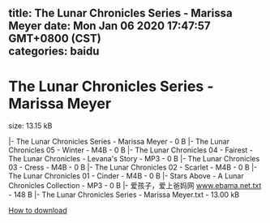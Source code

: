 
title: The Lunar Chronicles Series - Marissa Meyer
date: Mon Jan 06 2020 17:47:57 GMT+0800 (CST)    
categories: baidu
---

# The Lunar Chronicles Series - Marissa Meyer
size: 13.15 kB
 
 
|- The Lunar Chronicles Series - Marissa Meyer - 0 B
|- The Lunar Chronicles 05 - Winter - M4B - 0 B
|- The Lunar Chronicles 04 - Fairest - The Lunar Chronicles - Levana's Story - MP3 - 0 B
|- The Lunar Chronicles 03 - Cress - M4B - 0 B
|- The Lunar Chronicles 02 - Scarlet - M4B - 0 B
|- The Lunar Chronicles 01 - Cinder - M4B - 0 B
|- Stars Above - A Lunar Chronicles Collection - MP3 - 0 B
|- 爱孩子，爱上爸妈网 www.ebama.net.txt - 148 B
|- The Lunar Chronicles Series - Marissa Meyer.txt - 13.00 kB

[How to download](https://bpcam.bemobtrk.com/go/2ceec3aa-1ca2-46d6-b9ff-aaa5c184517c?jno=1831)